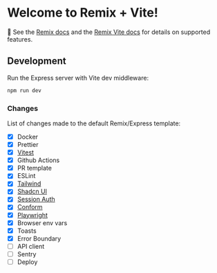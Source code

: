 # Welcome to Remix + Vite!

📖 See the [Remix docs](https://remix.run/docs) and the [Remix Vite docs](https://remix.run/docs/en/main/future/vite) for details on supported features.

## Development

Run the Express server with Vite dev middleware:

```sh
npm run dev
```

### Changes

List of changes made to the default Remix/Express template:

- [x] Docker
- [x] Prettier
- [x] [Vitest](https://vitest.dev/)
- [x] Github Actions
- [x] PR template
- [x] ESLint
- [x] [Tailwind](https://tailwindcss.com/)
- [x] [Shadcn UI](https://ui.shadcn.com/)
- [x] [Session Auth](https://remix.run/docs/en/main/utils/sessions)
- [x] [Conform](https://conform.guide/)
- [x] [Playwright](https://playwright.dev/)
- [x] Browser env vars
- [x] Toasts
- [x] Error Boundary
- [ ] API client
- [ ] Sentry
- [ ] Deploy
